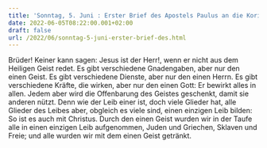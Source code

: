 ```yaml
---
title: 'Sonntag, 5. Juni : Erster Brief des Apostels Paulus an die Korinther 12,3-7.12-13.'
date: 2022-06-05T08:22:00.001+02:00
draft: false
url: /2022/06/sonntag-5-juni-erster-brief-des.html
---
```


Brüder! Keiner kann sagen: Jesus ist der Herr!, wenn er nicht aus dem Heiligen Geist redet. Es gibt verschiedene Gnadengaben, aber nur den einen Geist. Es gibt verschiedene Dienste, aber nur den einen Herrn. Es gibt verschiedene Kräfte, die wirken, aber nur den einen Gott: Er bewirkt alles in allen. Jedem aber wird die Offenbarung des Geistes geschenkt, damit sie anderen nützt. Denn wie der Leib einer ist, doch viele Glieder hat, alle Glieder des Leibes aber, obgleich es viele sind, einen einzigen Leib bilden: So ist es auch mit Christus. Durch den einen Geist wurden wir in der Taufe alle in einen einzigen Leib aufgenommen, Juden und Griechen, Sklaven und Freie; und alle wurden wir mit dem einen Geist getränkt.